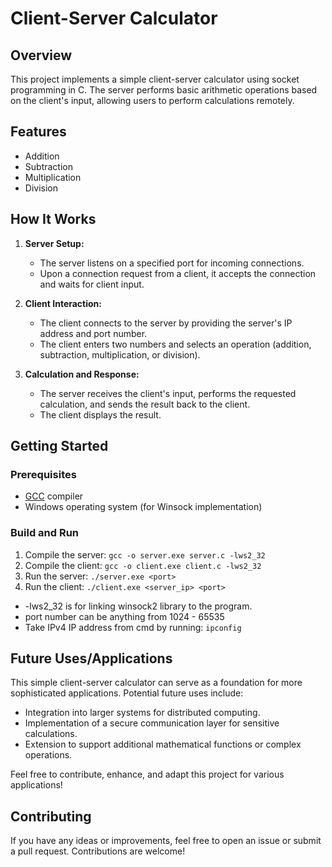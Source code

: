 # Client-Server Calculator

## Overview

This project implements a simple client-server calculator using socket programming in C. The server performs basic arithmetic operations based on the client's input, allowing users to perform calculations remotely.

## Features

- Addition
- Subtraction
- Multiplication
- Division

## How It Works

1. **Server Setup:**
   - The server listens on a specified port for incoming connections.
   - Upon a connection request from a client, it accepts the connection and waits for client input.

2. **Client Interaction:**
   - The client connects to the server by providing the server's IP address and port number.
   - The client enters two numbers and selects an operation (addition, subtraction, multiplication, or division).

3. **Calculation and Response:**
   - The server receives the client's input, performs the requested calculation, and sends the result back to the client.
   - The client displays the result.

## Getting Started

### Prerequisites

- [GCC](https://gcc.gnu.org/) compiler
- Windows operating system (for Winsock implementation)

### Build and Run

1. Compile the server: `gcc -o server.exe server.c -lws2_32`
2. Compile the client: `gcc -o client.exe client.c -lws2_32`
3. Run the server: `./server.exe <port>`
4. Run the client: `./client.exe <server_ip> <port>`
- -lws2_32 is for linking winsock2 library to the program.
- port number can be anything from 1024 - 65535
- Take IPv4 IP address from cmd by running: `ipconfig`
  
## Future Uses/Applications

This simple client-server calculator can serve as a foundation for more sophisticated applications. Potential future uses include:

- Integration into larger systems for distributed computing.
- Implementation of a secure communication layer for sensitive calculations.
- Extension to support additional mathematical functions or complex operations.

Feel free to contribute, enhance, and adapt this project for various applications!

## Contributing

If you have any ideas or improvements, feel free to open an issue or submit a pull request. Contributions are welcome!

